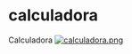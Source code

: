 # calculadora
Calculadora
[![calculadora.png](https://i.postimg.cc/gcgt5JgL/calculadora.png)](https://postimg.cc/z3RkHJZq)
